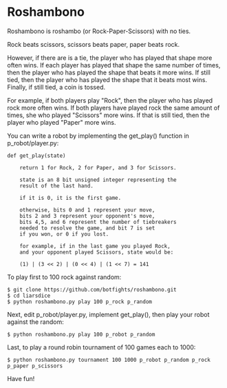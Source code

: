 Roshambono
==========

Roshambono is roshambo (or Rock-Paper-Scissors) with no ties.

Rock beats scissors, scissors beats paper, paper beats rock.

However, if there are is a tie, the player who has played that shape
more often wins. If each player has played that shape the same number 
of times, then the player who has played the shape that beats it more
wins. If still tied, then the player who has played the shape that
it beats most wins. Finally, if still tied, a coin is tossed.

For example, if both players play "Rock", then the player who
has played rock more often wins. If both players have played 
rock the same amount of times, she who played "Scissors" more wins.
If that is still tied, then the player who played "Paper" more
wins.

You can write a robot by implementing the get\_play() function in 
p\_robot/player.py:

    def get_play(state) 
        
        return 1 for Rock, 2 for Paper, and 3 for Scissors.
    
        state is an 8 bit unsigned integer representing the
        result of the last hand. 

        if it is 0, it is the first game. 

        otherwise, bits 0 and 1 represent your move,
        bits 2 and 3 represent your opponent's move, 
        bits 4,5, and 6 represent the number of tiebreakers
        needed to resolve the game, and bit 7 is set
        if you won, or 0 if you lost.

        for example, if in the last game you played Rock,
        and your opponent played Scissors, state would be:

        (1) | (3 << 2) | (0 << 4) | (1 << 7) = 141

To play first to 100 rock against random:

    $ git clone https://github.com/botfights/roshambono.git
    $ cd liarsdice
    $ python roshambono.py play 100 p_rock p_random

Next, edit p\_robot/player.py, implement get\_play(), then play your
robot against the random:

    $ python roshambono.py play 100 p_robot p_random

Last, to play a round robin tournament of 100 games each to 1000:
    
    $ python roshambono.py tournament 100 1000 p_robot p_random p_rock p_paper p_scissors


Have fun!

